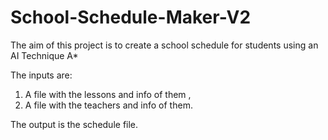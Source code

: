 # School-Schedule-Maker-V2

The aim of this project is to create a school schedule for students using an AI Technique A*

The inputs are:  
1) A file with the lessons and info of them ,  
2) A file with the teachers and info of them.
  
The output is the schedule file.

